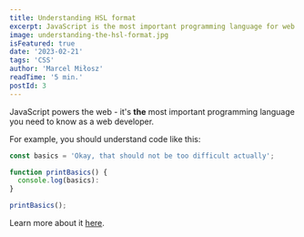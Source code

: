 ```yaml
---
title: Understanding HSL format
excerpt: JavaScript is the most important programming language for web development. You probably don't know it well enough! Let me add more and more text to see how responsible is this element haha 
image: understanding-the-hsl-format.jpg
isFeatured: true
date: '2023-02-21'
tags: 'CSS'
author: 'Marcel Miłosz'
readTime: '5 min.'
postId: 3
---
```


JavaScript powers the web - it's **the** most important programming language you need to know as a web developer.

For example, you should understand code like this:

```js
const basics = 'Okay, that should not be too difficult actually';

function printBasics() {
  console.log(basics):
}

printBasics();
```

Learn more about it [here](https://academind.com).
